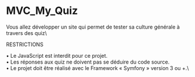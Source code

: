 # MVC_My_Quiz

Vous allez développer un site qui permet de tester sa culture générale à travers des quiz\

RESTRICTIONS

• Le JavaScript est interdit pour ce projet.\
• Les réponses aux quiz ne doivent pas se déduire du code source.\
• Le projet doit être réalisé avec le Framework « Symfony » version 3 ou +.\
